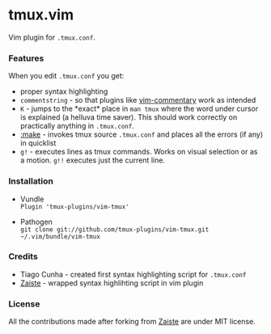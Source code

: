 # tmux.vim

Vim plugin for `.tmux.conf`.

### Features

When you edit `.tmux.conf` you get:

* proper syntax highlighting
* `commentstring` - so that plugins like
  [vim-commentary](https://github.com/tpope/vim-commentary) work as intended
* `K` - jumps to the \*exact* place in `man tmux` where the word under cursor is
  explained (a helluva time saver). This should work correctly on practically
  anything in `.tmux.conf`.
* [:make](http://vimdoc.sourceforge.net/htmldoc/quickfix.html#:make) - invokes
  tmux source `.tmux.conf` and places all the errors (if any) in quicklist
* `g!` - executes lines as tmux commands. Works on visual selection or as a
  motion. `g!!` executes just the current line.

### Installation

* Vundle<br/>
`Plugin 'tmux-plugins/vim-tmux'`

* Pathogen<br/>
`git clone git://github.com/tmux-plugins/vim-tmux.git ~/.vim/bundle/vim-tmux`

### Credits

* Tiago Cunha - created first syntax highlighting script for `.tmux.conf`
* [Zaiste](https://github.com/zaiste) - wrapped syntax highlihting script in vim
  plugin

### License

All the contributions made after forking from
[Zaiste](https://github.com/zaiste) are under MIT license.
